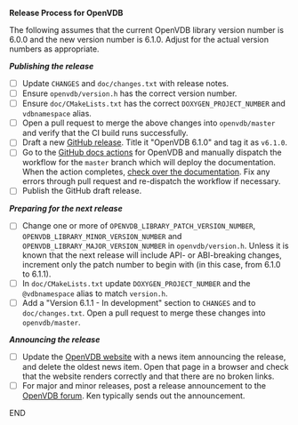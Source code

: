 **Release Process for OpenVDB**

The following assumes that the current OpenVDB library version number is 6.0.0 and the new version number is 6.1.0. Adjust for the actual version numbers as appropriate.

***Publishing the release***

- [ ] Update `CHANGES` and `doc/changes.txt` with release notes.
- [ ] Ensure `openvdb/version.h` has the correct version number.
- [ ] Ensure `doc/CMakeLists.txt` has the correct `DOXYGEN_PROJECT_NUMBER` and `vdbnamespace` alias.
- [ ] Open a pull request to merge the above changes into `openvdb/master` and verify that the CI build runs successfully.
- [ ] Draft a new [GitHub release](https://github.com/AcademySoftwareFoundation/openvdb/releases). Title it "OpenVDB 6.1.0" and tag it as `v6.1.0`.
- [ ] Go to the [GitHub docs actions](https://github.com/AcademySoftwareFoundation/openvdb/actions?query=workflow%3ADocs) for OpenVDB and manually dispatch the workflow for the `master` branch which will deploy the documentation. When the action completes, [check over the documentation](https://academysoftwarefoundation.github.io/openvdb/). Fix any errors through pull request and re-dispatch the workflow if necessary.
- [ ] Publish the GitHub draft release.

***Preparing for the next release***

- [ ] Change one or more of `OPENVDB_LIBRARY_PATCH_VERSION_NUMBER`, `OPENVDB_LIBRARY_MINOR_VERSION_NUMBER` and `OPENVDB_LIBRARY_MAJOR_VERSION_NUMBER` in `openvdb/version.h`.  Unless it is known that the next release will include API- or ABI-breaking changes, increment only the patch number to begin with (in this case, from 6.1.0 to 6.1.1).
- [ ] In `doc/CMakeLists.txt` update `DOXYGEN_PROJECT_NUMBER` and the `@vdbnamespace` alias to match `version.h`.
- [ ] Add a "Version 6.1.1 - In development" section to `CHANGES` and to `doc/changes.txt`.  Open a pull request to merge these changes into `openvdb/master`.

***Announcing the release***

- [ ] Update the [OpenVDB website](https://github.com/AcademySoftwareFoundation/openvdb-website) with a news item announcing the release, and delete the oldest news item.  Open that page in a browser and check that the website renders correctly and that there are no broken links.
- [ ] For major and minor releases, post a release announcement to the [OpenVDB forum](https://groups.google.com/forum/#!forum/openvdb-forum). Ken typically sends out the announcement.

END
